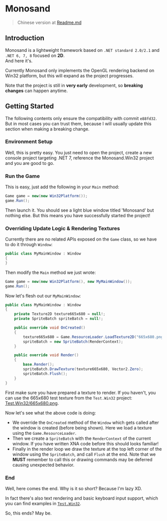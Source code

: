 # Monosand

> Chinese version at [Readme.md](./Readme.md)

## Introduction
Monosand is a lightweight framework based on `.NET standard 2.0/2.1` and `.NET 6, 7, 8` focused on **2D**.  
And here it's.  

Currently Monosand only implements the OpenGL rendering backend on Win32 platform, but this will expand as the project progresses.  

Note that the project is still in **very early** development, so **breaking changes** can happen anytime.  

## Getting Started

The following contents only ensure the compatibility with commit `e88fd32`. But in most cases you can trust them, because I will usually update this section when making a breaking change.  

### Environment Setup

Well, this is pretty easy. You just need to open the project, create a new console project targeting .NET 7, reference the Monosand.Win32 project and you are good to go.  

### Run the Game

This is easy, just add the following in your `Main` method:

```cs
Game game = new(new Win32Platform());
game.Run();
```

Then launch it. You should see a light blue window titled 'Monosand' but nothing else. But this means you have successfully started the project!

### Overriding Update Logic & Rendering Textures

Currently there are no related APIs exposed on the `Game` class, so we have to do it through `Window`:

```cs 
public class MyMainWindow : Window
{
}
```

Then modify the `Main` method we just wrote:
```cs
Game game = new(new Win32Platform(), new MyMainWindow()); 
game.Run();
```

Now let's flesh out our `MyMainWindow`:
```cs
public class MyMainWindow : Window
{
    private Texture2D texture665x680 = null!;
    private SpriteBatch spriteBatch = null!;

    public override void OnCreated() 
    {
        texture665x680 = Game.ResourceLoader.LoadTexture2D("665x680.png");
        spriteBatch = new SpriteBatch(RenderContext);
    }

    public override void Render()
    {
        base.Render();
        spriteBatch.DrawTexture(texture665x680, Vector2.Zero); 
        spriteBatch.Flush();
    }
}
```

First make sure you have prepared a texture to render. If you haven't, you can use the 665x680 test texture from the `Test.Win32` project: [Test.Win32/665x680.png](./Test.Win32/665x680.png).  

Now let's see what the above code is doing:

- We override the `OnCreated` method of the `Window` which gets called after the window is created (before being shown). Here we load a texture using the `Game.ResourceLoader`.
- Then we create a `SpriteBatch` with the `RenderContext` of the current window. If you have written XNA code before this should looks familiar!
- Finally in the render loop we draw the texture at the top left corner of the window using the `SpriteBatch`, and call `Flush` at the end. Note that we **MUST** remember to call this or drawing commands may be deferred causing unexpected behavior.

### End

Well, here comes the end. Why is it so short? Because I'm lazy XD.

In fact there's also text rendering and basic keyboard input support, which you can find examples in [`Test.Win32`](https://github.com/Saplonily/Monosand/blob/e88fd32ed01ac309c1bf411624149f6530826561/Test.Win32/Program.cs#L18C37-L65).  

So, this ends? May be.